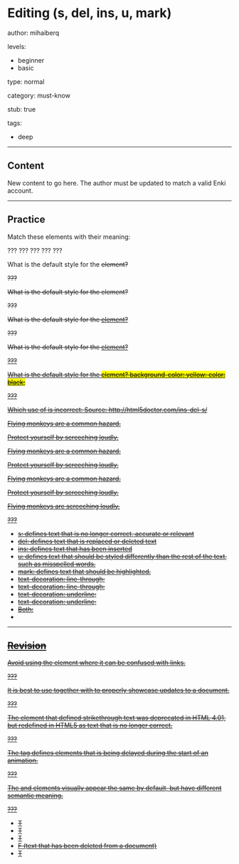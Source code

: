 # Editing (s, del, ins, u, mark)
author: mihaiberq

levels:
  - beginner
  - basic

type: normal

category: must-know

stub: true


tags:
  - deep


---
## Content

New content to go here. The author must be updated to match a valid Enki account.

---
## Practice

Match these elements with their meaning:

???
???
???
???
???

What is the default style for the <s> element?

???

What is the default style for the <del> element?

???

What is the default style for the <ins> element?

???

What is the default style for the <u> element?

???

What is the default style for the <mark> element?
        background-color: yellow;
               color: black;

???

Which use of <del> is incorrect:
    Source: http://html5doctor.com/ins-del-s/
    <!-- This is wrong -->
    <p>Flying monkeys are <del>a common hazard.</p>
    <p>Protect yourself by</del> screeching loudly.</p>
    <!-- del as inline -->
    <p>Flying monkeys are <del>a common hazard.</del></p>
    <p><del>Protect yourself by</del> screeching loudly.</p>
    <!-- del as block-level -->
    <del>
      <p>Flying monkeys are a common hazard.</p>
      <p>Protect yourself by screeching loudly.</p>
    </del>
    <p>Flying monkeys are screeching loudly.</p>

???

* s: defines text that is no longer correct, accurate or relevant
* del: defines text that is replaced or deleted text
* ins: defines text that has been inserted
* u: defines text that should be styled differently than the rest of the text, such as misspelled words.
* mark: defines text that should be highlighted.
* text-decoration: line-through;
* text-decoration: line-through;
* text-decoration: underline;
* text-decoration: underline;
* Both:
* 


---
## Revision

Avoid using the <u> element where it can be confused with links.

???

It is best to use <ins> together with <del> to properly showcase updates to a document.

???

The <s> element that defined strikethrough text was deprecated in HTML 4.01, but redefined in HTML5 as text that is no longer correct.

???

The <del> tag defines elements that is being delayed during the start of an animation.

???

The <s> and <del> elements visually appear the same by default, but have different semantic meaning.

???
* T
* T
* T
* F (text that has been deleted from a document)
* T
